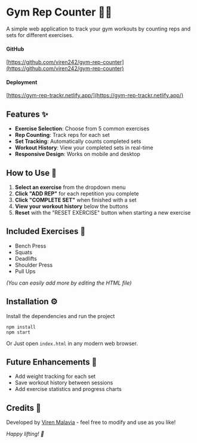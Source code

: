 # Gym Rep Counter 🏋️‍♂️

A simple web application to track your gym workouts by counting reps and sets for different exercises.

#### GitHub
[https://github.com/viren242/gym-rep-counter](https://github.com/viren242/gym-rep-counter)

#### Deployment 
[https://gym-rep-trackr.netlify.app/](https://gym-rep-trackr.netlify.app/)

## Features ✨

- **Exercise Selection**: Choose from 5 common exercises
- **Rep Counting**: Track reps for each set
- **Set Tracking**: Automatically counts completed sets
- **Workout History**: View your completed sets in real-time
- **Responsive Design**: Works on mobile and desktop

## How to Use 🚀

1. **Select an exercise** from the dropdown menu
2. **Click "ADD REP"** for each repetition you complete
3. **Click "COMPLETE SET"** when finished with a set
4. **View your workout history** below the buttons
5. **Reset** with the "RESET EXERCISE" button when starting a new exercise

## Included Exercises 💪

- Bench Press
- Squats
- Deadlifts
- Shoulder Press
- Pull Ups

_(You can easily add more by editing the HTML file)_

## Installation ⚙️

Install the dependencies and run the project

```
npm install
npm start
```

Or Just open `index.html` in any modern web browser.

## Future Enhancements 🔮

- Add weight tracking for each set
- Save workout history between sessions
- Add exercise statistics and progress charts

## Credits 🙏

Developed by [Viren Malavia](https://github.com/viren242) - feel free to modify and use as you like!

_Happy lifting! 💪_
